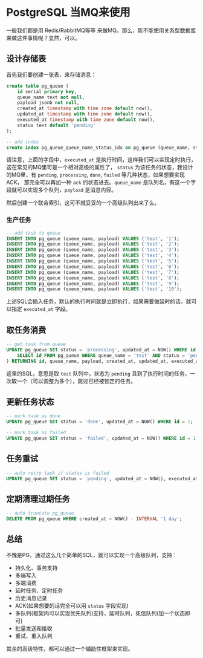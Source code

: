 # PostgreSQL 当MQ来使用

一般我们都是用 Redis/RabbitMQ等等 来做MQ，那么，能不能使用关系型数据库来做这件事情呢？显然，可以。

## 设计存储表

首先我们要创建一张表，来存储消息：

```sql
create table pg_queue (
    id serial primary key,
    queue_name text not null,
    payload jsonb not null,
    created_at timestamp with time zone default now(),
    updated_at timestamp with time zone default now(),
    executed_at timestamp with time zone default now(),
    status text default 'pending'
);

-- add index
create index pg_queue_queue_name_status_idx on pg_queue (queue_name, status, executed_at);
```

请注意，上面的字段中，`executed_at` 是执行时间，这样我们可以实现定时执行，这在常见的MQ里可是一个相对高级的属性了，
`status` 为该任务的状态，我设计的MQ里，有 `pending`, `processing`, `done`, `failed` 等几种状态，如果想要实现ACK，
那完全可以再加一种 `ack` 的状态进去。`queue_name` 是队列名，有这一个字段就可以实现多个队列，`payload` 是消息内容。

然后创建一个联合索引，这可不就妥妥的一个高级队列出来了么。

### 生产任务

```sql
-- add task to queue
INSERT INTO pg_queue (queue_name, payload) VALUES ('test', '1');
INSERT INTO pg_queue (queue_name, payload) VALUES ('test', '2');
INSERT INTO pg_queue (queue_name, payload) VALUES ('test', '3');
INSERT INTO pg_queue (queue_name, payload) VALUES ('test', '4');
INSERT INTO pg_queue (queue_name, payload) VALUES ('test', '5');
INSERT INTO pg_queue (queue_name, payload) VALUES ('test', '6');
INSERT INTO pg_queue (queue_name, payload) VALUES ('test', '7');
INSERT INTO pg_queue (queue_name, payload) VALUES ('test', '8');
INSERT INTO pg_queue (queue_name, payload) VALUES ('test', '9');
INSERT INTO pg_queue (queue_name, payload) VALUES ('test', '10');
```

上述SQL会插入任务，默认的执行时间就是立即执行，如果需要做延时的话，就可以指定 `executed_at` 字段。

## 取任务消费

```sql
-- get task from queue
UPDATE pg_queue SET status = 'processing', updated_at = NOW() WHERE id = (
    SELECT id FROM pg_queue WHERE queue_name = 'test' AND status = 'pending' AND executed_at <= NOW() ORDER BY id LIMIT 1 FOR UPDATE SKIP LOCKED
) RETURNING id, queue_name, payload, created_at, updated_at, executed_at, status;
```

这里的SQL，意思是取 `test` 队列中，状态为 `pending` 且到了执行时间的任务，一次取一个（可以调整为多个），跳过已经被锁定的任务。

## 更新任务状态

```sql
-- mark task as done
UPDATE pg_queue SET status = 'done', updated_at = NOW() WHERE id = 1;
```

```sql
-- mark task as failed
UPDATE pg_queue SET status = 'failed', updated_at = NOW() WHERE id = 1;
```

## 任务重试

```sql
-- auto retry task if status is failed
UPDATE pg_queue SET status = 'pending', updated_at = NOW(), executed_at = NOW() WHERE queue_name = 'test' AND status = 'failed' AND executed_at <= NOW();
```

## 定期清理过期任务

```sql
-- auto truncate pg_queue
DELETE FROM pg_queue WHERE created_at < NOW() - INTERVAL '1 day';
```

## 总结

不愧是PG，通过这么几个简单的SQL，就可以实现一个高级队列，支持：

- 持久化、事务支持
- 多端写入
- 多端消费
- 延时任务、定时任务
- 历史消息记录
- ACK(如果想要的话完全可以用 `status` 字段实现)
- 多队列(框架内可以实现优先队列)支持，延时队列，死信队列(加一个状态即可)
- 批量发送和接收
- 重试、重入队列

其余的高级特性，都可以通过一个辅助性框架来实现。
